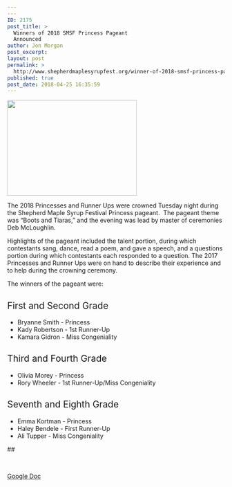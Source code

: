 ```yaml
---
---
ID: 2175
post_title: >
  Winners of 2018 SMSF Princess Pageant
  Announced
author: Jon Morgan
post_excerpt:
layout: post
permalink: >
  http://www.shepherdmaplesyrupfest.org/winner-of-2018-smsf-princess-pageant-announced/
published: true
post_date: 2018-04-25 16:35:59
---
```

<img class="alignnone size-medium wp-image-2177" src="http://www.shepherdmaplesyrupfest.org/wp-content/uploads/2018/04/100_4876_cropped-300x221.jpg" alt="" width="300" height="221" />

<span style="font-weight: 400;">The 2018 Princesses and Runner Ups were crowned Tuesday night during the Shepherd Maple Syrup Festival Princess pageant.  The pageant theme was “Boots and Tiaras,” and the evening was lead by master of ceremonies Deb McLoughlin.</span>

<span style="font-weight: 400;">Highlights of the pageant included the talent portion, during which contestants sang, dance, read a poem, and gave a speech, and a questions portion during which contestants each responded to a question. The 2017 Princesses and Runner Ups were on hand to describe their experience and to help during the crowning ceremony.</span>

<span style="font-weight: 400;">The winners of the pageant were:</span>
<h2><span style="font-weight: 400;">First and Second Grade</span></h2>
<ul>
 	<li style="font-weight: 400;"><span style="font-weight: 400;">Bryanne Smith - Princess</span></li>
 	<li style="font-weight: 400;"><span style="font-weight: 400;">Kady Robertson - 1st Runner-Up</span></li>
 	<li style="font-weight: 400;"><span style="font-weight: 400;">Kamara Gidron - Miss Congeniality</span></li>
</ul>
<h2><span style="font-weight: 400;">Third and Fourth Grade</span></h2>
<ul>
 	<li style="font-weight: 400;"><span style="font-weight: 400;">Olivia Morey - Princess</span></li>
 	<li style="font-weight: 400;"><span style="font-weight: 400;">Rory Wheeler - 1st Runner-Up/Miss Congeniality</span></li>
</ul>
<h2><span style="font-weight: 400;">Seventh and Eighth Grade</span></h2>
<ul>
 	<li style="font-weight: 400;"><span style="font-weight: 400;">Emma Kortman - Princess</span></li>
 	<li style="font-weight: 400;"><span style="font-weight: 400;">Haley Bendele - First Runner-Up</span></li>
 	<li style="font-weight: 400;"><span style="font-weight: 400;">Ali Tupper - Miss Congeniality</span></li>
</ul>
<span style="font-weight: 400;">##</span>

&nbsp;

<a href="https://docs.google.com/document/d/1i1mxX4qzKwSEiVpv-qxM_HBiHY8Grqy3XAM4eDazcAQ/edit?usp=sharing"><span style="font-weight: 400;">Google Doc</span></a>